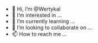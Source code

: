 - 👋 Hi, I’m @Wertykal
- 👀 I’m interested in ...
- 🌱 I’m currently learning ...
- 💞️ I’m looking to collaborate on ...
- 📫 How to reach me ...

<!---
Wertykal/Wertykal is a ✨ special ✨ repository because its `README.md` (this file) appears on your GitHub profile.
You can click the Preview link to take a look at your changes.
--->
